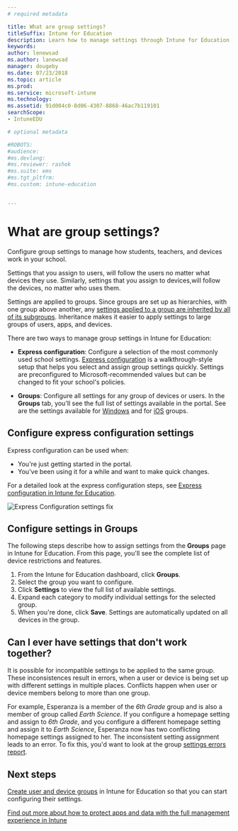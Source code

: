 ```yaml
---
# required metadata

title: What are group settings?
titleSuffix: Intune for Education
description: Learn how to manage settings through Intune for Education policies.
keywords:
author: lenewsad
ms.author: lanewsad
manager: dougeby
ms.date: 07/23/2018
ms.topic: article
ms.prod:
ms.service: microsoft-intune
ms.technology:
ms.assetid: 91d004c0-8d06-4307-8868-46ac7b119101
searchScope:
- IntuneEDU

# optional metadata

#ROBOTS:
#audience:
#ms.devlang:
#ms.reviewer: rashok
#ms.suite: ems
#ms.tgt_pltfrm:
#ms.custom: intune-education


---
```


# What are group settings?

Configure group settings to manage how students, teachers, and devices work in your school.

Settings that you assign to users, will follow the users no matter what devices they use. Similarly, settings that you assign to devices,will follow the devices, no matter who uses them.

Settings are applied to groups. Since groups are set up as hierarchies, with one group above another, any [settings applied to a group are inherited by all of its subgroups](settings-inheritance.md). Inheritance makes it easier to apply settings to large groups of users, apps, and devices.  

There are two ways to manage group settings in Intune for Education:  

* __Express configuration__: Configure a selection of the most commonly used school settings. [Express configuration](Express-configuration-intune-edu.md) is a walkthrough-style setup that helps you select and assign group settings quickly. Settings are preconfigured to Microsoft-recommended values but can be changed to fit your school's policies. 

* __Groups__: Configure all settings for any group of devices or users. In the **Groups** tab, you'll see the full list of settings available in the portal. See are the settings available for [Windows](all-edu-settings-windows.md) and for [iOS](all-edu-settings-ios.md) groups.  

## Configure express configuration settings  

Express configuration can be used when:
* You're just getting started in the portal.
* You've been using it for a while and want to make quick changes.   

For a detailed look at the express configuration steps, see [Express configuration in Intune for Education](Express-configuration-intune-edu.md).

  ![Express Configuration settings fix](./media/express-config-006-choose-settings.png)  

## Configure settings in Groups

The following steps describe how to assign settings from the **Groups** page in Intune for Education. From this page, you'll see the complete list of device restrictions and features.  
1. From the Intune for Education dashboard, click **Groups**.
2. Select the group you want to configure.
3. Click **Settings** to view the full list of available settings.
4. Expand each category to modify individual settings for the selected group.
5. When you're done, click **Save**. Settings are automatically updated on all devices in the group.  

## Can I ever have settings that don't work together?

It is possible for incompatible settings to be applied to the same group. These inconsistences result in errors, when a user or device is being set up with different settings in multiple places. Conflicts happen when user or device members belong to more than one group.

For example, Esperanza is a member of the *6th Grade* group and is also a member of group called *Earth Science*. If you configure a homepage setting and assign to *6th Grade*, and you configure a different homepage setting and assign it to *Earth Science*, Esperanza now has two conflicting homepage settings assigned to her. The inconsistent setting assignment leads to an error. To fix this, you'd want to look at the group [settings errors report](what-are-reports.md).  

## Next steps
[Create user and device groups](what-are-groups.md) in Intune for Education so that you can start configuring their settings.  

[Find out more about how to protect apps and data with the full management experience in Intune](https://docs.microsoft.com/intune/deploy-use/protect-apps-and-data-with-microsoft-intune)
